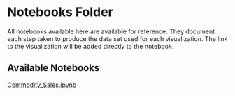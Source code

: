 # Notebooks Folder
All notebooks available here are available for reference. They document each step taken to produce the data set used for each visualization. The link to the visualization will be added directly to the notebook.

## Available Notebooks
[Commodity_Sales.ipynb](https://github.com/sieger1010/Census-and-Ag-Labor/blob/main/Notebooks/Commodity_Sales.ipynb)